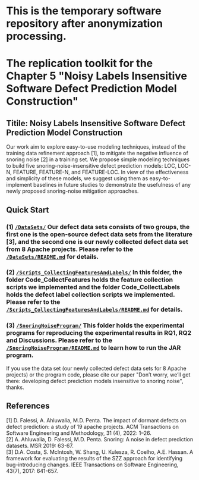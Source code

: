 # This is the temporary software repository after anonymization processing.
# The replication toolkit for the Chapter 5 "Noisy Labels Insensitive Software Defect Prediction Model Construction"

## Titile: Noisy Labels Insensitive Software Defect Prediction Model Construction

Our work aim to explore easy-to-use modeling techniques, instead of the training data refinement approach [1], to mitigate the negative influence of snoring noise [2] in a training set. We propose simple modeling techniques to build five snoring-noise-insensitive defect prediction models: LOC, LOC-N, FEATURE, FEATURE-N, and FEATURE-LOC. In view of the effectiveness and simplicity of these models, we suggest using them as easy-to-implement baselines in future studies to demonstrate the usefulness of any newly proposed snoring-noise mitigation approaches.

## Quick Start

### (1) [`/DataSets/`](https://github.com/sticeran/SnoringNoise/tree/master/DataSets/) Our defect data sets consists of two groups, the first one is the open-source defect data sets from the literature [3], and the second one is our newly collected defect data set from 8 Apache projects. Please refer to the [`/DataSets/README.md`](https://github.com/sticeran/SnoringNoise/tree/master/DataSets/README.md) for details.

### (2) [`/Scripts_CollectingFeaturesAndLabels/`](https://github.com/sticeran/SnoringNoise/tree/master/Scripts_CollectingFeaturesAndLabels/) In this folder, the folder Code_CollectFeatures holds the feature collection scripts we implemented and the folder Code_CollectLabels holds the defect label collection scripts we implemented. Please refer to the [`/Scripts_CollectingFeaturesAndLabels/README.md`](https://github.com/sticeran/SnoringNoise/tree/master/Scripts_CollectingFeaturesAndLabels/README.md) for details.

### (3) [`/SnoringNoiseProgram/`](https://github.com/sticeran/SnoringNoise/tree/master/SnoringNoiseProgram/) This folder holds the experimental programs for reproducing the experimental results in RQ1, RQ2 and Discussions. Please refer to the [`/SnoringNoiseProgram/README.md`](https://github.com/sticeran/SnoringNoise/tree/master/SnoringNoiseProgram/README.md) to learn how to run the JAR program.


If you use the data set (our newly collected defect data sets for 8 Apache projects) or the program code, please cite our paper "Don’t worry, we’ll get there: developing defect prediction models insensitive to snoring noise", thanks.

## References
[1] D. Falessi, A. Ahluwalia, M.D. Penta. The impact of dormant defects on defect prediction: a study of 19 apache projects. ACM Transactions on Software Engineering and Methodology, 31 (4), 2022: 1–26.  
[2] A. Ahluwalia, D. Falessi, M.D. Penta. Snoring: A noise in defect prediction datasets. MSR 2019: 63-67.  
[3]	D.A. Costa, S. McIntosh, W. Shang, U. Kulesza, R. Coelho, A.E. Hassan. A framework for evaluating the results of the SZZ approach for identifying bug-introducing changes. IEEE Transactions on Software Engineering, 43(7), 2017: 641-657.
